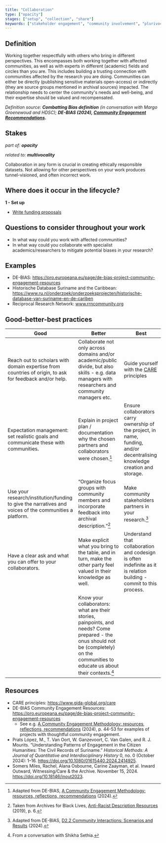 ```yaml
---
title: "Collaboration"
type: ["opacity"]
stages: ["setup", "collection", "share"]
keywords: ["stakeholder engagement", "community involvement", "plurivocality", "multivocality", "participatory research", "co-creation", "partnership"]
---
```




## Definition
Working together respectfully with others who bring in different perspectives. This encompasses both working together with affected communities, as well as with experts in different (academic) fields and circles than you are. This includes building a trusting connection with communities affected by the research you are doing. Communities can either be directly (publishing sensitive materials open-access) or indirectly (they are source groups mentioned in archival sources) impacted. The relationship needs to center the community's needs and well-being, and their expertise should be valued and recompensated.

_Definition source: **Combatting Bias definition** (in conversation with Margo Groenewoud and HDSC); **DE-BIAS (2024), [Community Engagement Recommendations](https://pro.europeana.eu/files/Europeana_Professional/Projects/debias/DE-BIAS_recommendations_for_community_engagement.pdf).**_

## Stakes
_part of: **opacity**_

_related to: **multivocality**_

Collaboration in any form is crucial in creating ethically responsible datasets. Not allowing for other perspectives on your work produces tunnel-visioned, and often incorrect work. 

## Where does it occur in the lifecycle?

**1 - Set up**

- [Write funding proposals](/lifecycle/setup/#write-funding-proposals)

## Questions to consider throughout your work
- In what way could you work with affected communities? 
- In what way could you collaborate with specialist academics/researchers to mitigate potential biases in your research?

## Examples
- DE-BIAS: https://pro.europeana.eu/page/de-bias-project-community-engagement-resources 
- Historische Database Suriname and the Caribbean: https://www.ru.nl/onderzoek/onderzoeksprojecten/historische-database-van-suriname-en-de-cariben  
- Reciprocal Research Network: www.rrncommunity.org

## Good-better-best practices

| Good | Better | Best|
|---|---|---|
|Reach out to scholars with domain expertise from countries of origin, to ask for feedback and/or help.| Collaborate not only across domains and/or academic/public divide, but also skills - e.g. data managers with researchers and community managers etc.| Guide yourself with the [CARE](https://www.gida-global.org/care) principles|
|Expectation management: set realistic goals and communicate these with communities.| Explain in project plan / documentation why the chosen partners and collaborators were chosen.[^1]| Ensure collaborators carry ownership of the project, in name, funding, and/or decentralising knowledge creation and storage.|
| Use your research/institution/funding to give the narratives and voices of the communities a platform.| “Organize focus groups with community members and incorporate feedback into archival description.”[^2]| Make community stakeholders partners in your research.[^3]|
|Have a clear ask and what you can offer to your collaborators.| Make explicit what you bring to the table, and in turn, make the other party feel valued in their knowledge as well.| Understand that collaboration and codesign is often indefinite as it is relation building - commit to this process.|
| |Know your collaborators: what are their stories, painpoints, and needs? Come prepared - the onus should not be (completely) on the communities to educate us about their contexts.[^4]| |

## Resources
- CARE principles: https://www.gida-global.org/care 
- DE-BIAS Community Engagement Resources: https://pro.europeana.eu/page/de-bias-project-community-engagement-resources
    - See e.g. [A Community Engagement Methodology: resources, reflections, recommendations](https://pro.europeana.eu/files/Europeana_Professional/Projects/debias/a_community_engagement_methodology_resources_reflections_recommendations_v3_july_2024.pdf) (2024), p. 44-53 for examples of projects with thoughtful community engagement. 
- Prats López, M., T. Van Oort, W. Ganzevoort, C. Van Galen, and R. J. Mourits. “Understanding Patterns of Engagement in the Citizen Humanities: The Civil Records of Suriname.” _Historical Methods: A Journal of Quantitative and Interdisciplinary History_ 0, no. 0 (October 2024): 1–16. https://doi.org/10.1080/01615440.2024.2414925.
- Somers Miles, Rachel, Alana Osbourne, Carine Zaayman, et al. Inward Outward, Witnessing/Care & the Archive. November 15, 2024. https://doi.org/10.18146/inout2023.


[^1]: Adapted from DE-BIAS, [A Community Engagement Methodology: resources, reflections, recommendations](https://pro.europeana.eu/files/Europeana_Professional/Projects/debias/a_community_engagement_methodology_resources_reflections_recommendations_v3_july_2024.pdf) (2024).
[^2]: Taken from Archives for Black Lives, <a href='https://archivesforblacklives.wordpress.com/wp-content/uploads/2019/10/ardr_final.pdf'>Anti-Racist Description Resources</a> (2019), p. 6.
[^3]: Adapted from DE-BIAS, [D2.2 Community Interactions: Scenarios and Results](https://pro.europeana.eu/files/Europeana_Professional/Projects/debias/DE-BIAS_D2.2_CommunityInteractions_ScenariosAndResults.pdf) (2024). 
[^4]: From a conversation with Shikha Sethia. 